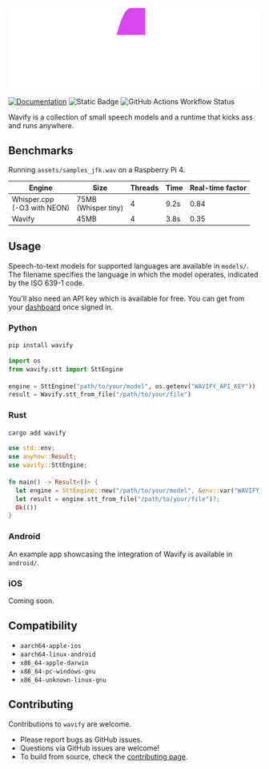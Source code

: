 ![The logo of Wavify.](assets/wavify-white-pink-word.svg?raw=true "Wavify logo")

[![Documentation](https://img.shields.io/badge/documentation-grey)](https://www.wavify.dev/docs)
![Static Badge](https://img.shields.io/badge/platforms-Linux%20%7C%20Android%20%7C%20macOS%20%7C%20iOS%20%7C%20Windows-green)
![GitHub Actions Workflow Status](https://img.shields.io/github/actions/workflow/status/wavify-labs/wavify-sdks/release.yaml)

Wavify is a collection of small speech models and a runtime that kicks ass and runs anywhere.

## Benchmarks

Running `assets/samples_jfk.wav` on a Raspberry Pi 4.

|Engine   |Size   |Threads   |Time   |Real-time factor   |
|---|---|---|---|---|
| Whisper.cpp <br> (-O3 with NEON)   | 75MB <br> (Whisper tiny)  | 4  | 9.2s  | 0.84  |
| Wavify  | 45MB  | 4  | 3.8s  | 0.35  |

## Usage

Speech-to-text models for supported languages are available in `models/`. The filename specifies the language in which 
the model operates, indicated by the ISO 639-1 code.

You'll also need an API key which is available for free. You can get from your [dashboard](https://www.wavify.dev/signin/password_signin) once signed in.

### Python

```bash
pip install wavify
```

```python
import os
from wavify.stt import SttEngine

engine = SttEngine("path/to/your/model", os.getenv("WAVIFY_API_KEY"))
result = Wavify.stt_from_file("/path/to/your/file")
```

### Rust

```bash
cargo add wavify
```

```rust
use std::env;
use anyhow::Result;
use wavify::SttEngine;

fn main() -> Result<()> {
  let engine = SttEngine::new("/path/to/your/model", &env::var("WAVIFY_API_KEY")?)?;
  let result = engine.stt_from_file("/path/to/your/file")?;
  Ok(())
}
```

### Android

An example app showcasing the integration of Wavify is available in `android/`.

### iOS

Coming soon.

## Compatibility

- `aarch64-apple-ios`
- `aarch64-linux-android`
- `x86_64-apple-darwin`
- `x86_64-pc-windows-gnu`
- `x86_64-unknown-linux-gnu`

## Contributing

Contributions to `wavify` are welcome. 

- Please report bugs as GitHub issues.
- Questions via GitHub issues are welcome!
- To build from source, check the [contributing page](https://github.com/wavify-labs/wavify-sdks/blob/main/CONTRIBUTING.md).
